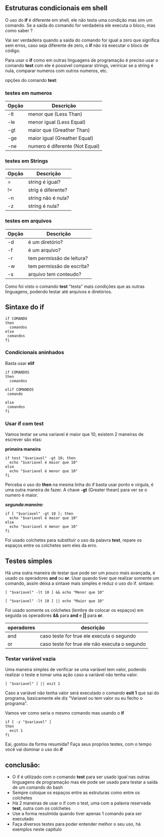 ## Estruturas condicionais em shell

O uso do **if** é diferente em shell, ele não testa uma condição mas sim um comando.
Se a saida do comando for verdadeira ele executa o bloco, mas como saber ?

Vai ser verdadeira quando a saída do comando for igual a zero que significa sem erros, caso seja diferente de zero, o **if** não irá executar o bloco de código.
 

Para usar o **if** como em outras linguagens de programação é preciso usar o comando **test**
com ele é possivel comparar strings, veriricar se a string é nula, comparar numeros com outros numeros, etc.

opções do comando **test**:

### testes em numeros 
Opção | Descrição
------|---------
-lt   | menor que   (Less Than)
-le   | menor igual (Less Equal)
-gt   | maior que   (Greather Than)
-ge   | maior igual (Greather Equal) 
-ne   | numero é diferente (Not Equal)

### testes em Strings
Opção | Descrição
------|---------
=     | string é igual?
!=    | strig é diferente?
-n    | string não é nula?
-z    | string é nula?

### testes em arquivos
Opção | Descrição
------|---------
-d    | é um diretório?
-f    | é um arquivo?
-r    | tem permissão de leitura?
-w    | tem permissão de escrita?
-s    | arquivo tem conteudo?

Como foi visto o comando **test** "testa" mais condições que as outras linguagens, podendo testar até arquivos e diretórios.

## Sintaxe do if
```
if COMANDO              
then
  comandos
else
 comandos
fi
```

### Condicionais aninhados
Basta usar **elif**
```
if COMANDOS
then
  comandos

elif COMANDOS
 comando

else
 comandos
fi
```  
### Usar if com test

Vamos testar se uma variavel é maior que 10,
existem 2 maneiras de escrever são elas:

**primeira maneira**
```
if test "$variavel" -gt 10; then
  echo "$variavel é maior que 10"
else
  echo "$variavel é menor que 10"
fi

```
Perceba o uso do **then** na mesma linha do if basta usar ponto e virgula, é uma outra maneira de fazer.
A chave **-gt** (Greater thean) para ver se o numero é maior.


***segunda maneira:***
```
if [ "$variavel" -gt 10 ]; then
  echo "$variavel é maior que 10"
else
  echo "$variavel é menor que 10"
fi
```
Foi usado colchetes para substituir o uso da palavra **test**, repare os espaços entre os colchetes sem eles da erro.


## Testes simples
Há uma outra maneira de testar que pode ser um pouco mais avançada, é usado os operadores **and** ou **or**.
Usar quando tiver que realizar somente um comando, assim deixa a sintaxe mais simples e reduz o uso do if.
sintaxe:

`[ "$variavel" -lt 10 ] && echo "Menor que 10"`

`[ "$variavel" -lt 10 ] || echo "Maior que 10"`
 
Foi usado somente os colchetes (lembre de colocar os espaços) em seguida os operadores **&&** para **and** e **||** para **or**.

operadores | descrição
-----------| ----------------------------------------
and  | caso teste for true ele executa o segundo
or   | caso teste for true ele não executa o segundo

### Testar variável vazia 
Uma maneira simples de verificar se uma variável tem valor, podendo realizar o teste e tomar uma ação caso a variável não tenha valor.

```[ "$variavel" ] || exit 1 ```

Caso a variável não tenha valor será executado o comando **exit 1** que sai do programa, basicamente ele diz "Variavel ou tem valor ou eu fecho o programa".

Vamos ver como seria o mesmo comando mas usando o **if**
```
if [ -z "$variavel" ]
then
  exit 1
fi
```
Eai, gostou da forma resumida?
Faça seus proprios testes, com o tempo você vai dominar o uso do **if**


## conclusão:


* O if é utilizado com o comando **test** para ser usado igual nas outras linguagens de programação mas ele pode ser usado para testar a saída de um comando do bash
* Sempre coloque os espaços entre as estruturas como entre os colchetes
* Há 2 maneiras de usar o if com o test, uma com a palavra reservada **test**, outra com os colchetes
* Use a forma resulmida quando tiver apenas 1 comando para ser executado
* Faça diversos testes para poder entender melhor o seu uso, há exemplos neste capítulo

